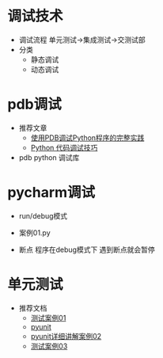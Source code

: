 # 调试技术
- 调试流程 单元测试->集成测试->交测试部
- 分类
    - 静态调试
    - 动态调试
# pdb调试
- 推荐文章
    - [使用PDB调试Python程序的完整实践](https://blog.csdn.net/eric_sunah/article/details/56484912)
    - [Python 代码调试技巧](https://www.ibm.com/developerworks/cn/linux/l-cn-pythondebugger/index.html)      
- pdb python 调试库

# pycharm调试
- run/debug模式    
- 案例01.py

- 断点 程序在debug模式下 遇到断点就会暂停

# 单元测试
- 推荐文档
    - [测试案例01](https://blog.csdn.net/a542551042/article/details/46696635)
    - [pyunit](https://wiki.python.org/moin/pyunit)
    - [pyunit详细讲解案例02](http://www.jb51.net/article/64119.htm)
    - [测试案例03](https://www.cnblogs.com/iamjqy/p/7155315.html)                           